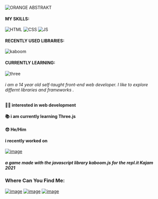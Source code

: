 ![ORANGE ABSTRAKT](https://user-images.githubusercontent.com/81329480/140043273-da9bb6ab-1091-44f6-b18c-a9e6699b67fc.gif)

#### MY SKILLS:

![HTML](https://user-images.githubusercontent.com/81329480/140047075-f885aa77-2b8d-4ab9-89a1-a62ece5550f1.png)
![CSS](https://user-images.githubusercontent.com/81329480/140047467-0ffb4faf-327f-48d0-8c4c-4326ea475fd9.png)
![JS](https://user-images.githubusercontent.com/81329480/140047929-29d3b2ec-094e-4d2c-8cb7-339f2f8986fe.png)

#### RECENTLY USED LIBRARIES:

![kaboom](https://user-images.githubusercontent.com/81329480/140049098-712216a8-e923-4f22-aa0a-02cc61405da0.png)


#### CURRENTLY LEARNING:
![three](https://user-images.githubusercontent.com/81329480/140049826-7084ca49-3fd6-468f-bfcc-523604a8f0d8.png)


###### i am a 14 year old self-taught front-end web developer. I like to explore differnt libraries and frameworks .

#### 👨‍💻 interested in web development
#### 📚 i am currently learning Three.js
#### 😎 He/Him 
#### i recently worked on 
[![image](https://user-images.githubusercontent.com/81329480/140177019-4683b2bc-ab28-46a7-b064-7488c0b56277.png)](https://replit.com/@OrangeAbstrakt/HeatWaves?v=1) 
##### a game made with the javascript library kaboom.js for the repl.it Kajam 2021


### Where Can You Find Me:

[![image](https://user-images.githubusercontent.com/81329480/140177210-f9889daa-e151-40bf-b28b-8ef135e2271b.png)](https://dev.to/orange_abstrakt)
  [![image](https://user-images.githubusercontent.com/81329480/140177924-befd5fcd-0d5e-4a4c-994c-f152133fe709.png)](https://replit.com/@OrangeAbstrakt)
  [![image](https://user-images.githubusercontent.com/81329480/140179037-bd058d2a-b10c-4191-994a-733216ac3926.png)](https://github.com/OrangeAbstrakt)



